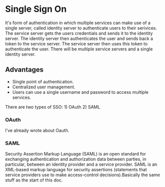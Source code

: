 # Single Sign On

It's form of authentication in which multiple services can make use of a single server, called identity server to authenticate users to their serivices. The service server gets the  users credentials and sends it to the identity server. The identity server then authenticates the user and sends back a token to the service server. The service server then uses this token to authenticate the user.
There will be multiple service servers and a single identity server.

## Advantages

- Single point of authentication.
- Centralized user management.
- Users can use a single username and password to access multiple services.

There are two types of SSO:
    1) OAuth
    2) SAML

### OAuth

I've already wrote about Oauth.

### SAML

Security Assertion Markup Language (SAML) is an open standard for exchanging authentication and authorization data between parties, in particular, between an identity provider and a service provider. SAML is an XML-based markup language for security assertions (statements that service providers use to make access-control decisions).Basically the same stuff as the start of this doc.